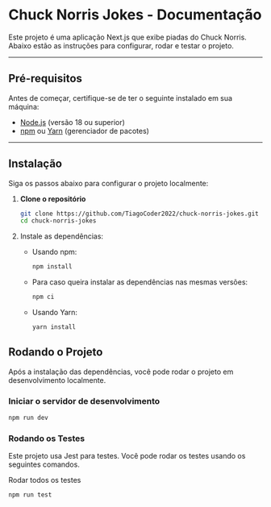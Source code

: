 # Chuck Norris Jokes - Documentação

Este projeto é uma aplicação Next.js que exibe piadas do Chuck Norris. Abaixo estão as instruções para configurar, rodar e testar o projeto.

---

## Pré-requisitos

Antes de começar, certifique-se de ter o seguinte instalado em sua máquina:

- [Node.js](https://nodejs.org/) (versão 18 ou superior)
- [npm](https://www.npmjs.com/) ou [Yarn](https://yarnpkg.com/) (gerenciador de pacotes)

---

## Instalação

Siga os passos abaixo para configurar o projeto localmente:

1. **Clone o repositório**

   ```bash
   git clone https://github.com/TiagoCoder2022/chuck-norris-jokes.git
   cd chuck-norris-jokes

2. Instale as dependências:

    - Usando npm:

      ```bash
      npm install
      ```
    - Para caso queira instalar as dependências nas mesmas versões:

      ```bash
      npm ci
      ```

    - Usando Yarn:

      ```bash
      yarn install
      ```

## Rodando o Projeto

Após a instalação das dependências, você pode rodar o projeto em desenvolvimento localmente.

### Iniciar o servidor de desenvolvimento

```bash
npm run dev
```
### Rodando os Testes

Este projeto usa Jest para testes. Você pode rodar os testes usando os seguintes comandos.

Rodar todos os testes

```bash
npm run test
```
